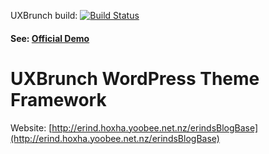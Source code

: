 UXBrunch build: [![Build Status](https://travis-ci.org/understrap/understrap.svg?branch=master)](https://travis-ci.org/understrap/understrap)

#### See: [Official Demo](http://erind.hoxha.yoobee.net.nz/erindsBlogBase)

# UXBrunch WordPress Theme Framework

Website: [http://erind.hoxha.yoobee.net.nz/erindsBlogBase](http://erind.hoxha.yoobee.net.nz/erindsBlogBase)

